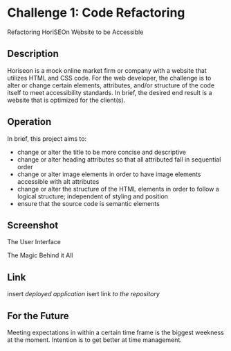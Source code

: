 # Challenge 1: Code Refactoring
Refactoring HoriSEOn Website to be Accessible

## Description 
Horiseon is a mock online market firm or company with a website that utilizes HTML and CSS code. For the web developer, the challenge is to alter or change certain elements, attributes, and/or structure of the code itself to meet accessibility standards. In brief, the desired end result is a website that is optimized for the client(s). 

## Operation
In brief, this project aims to:
- change or alter the title to be more concise and descriptive
- change or alter heading attributes so that all attributed fall in sequential order
- change or alter image elements in order to have image elements accessible with alt attributes
- change or alter the structure of the HTML elements in order to follow a logical structure; independent of styling and position
- ensure that the source code is semantic elements

## Screenshot
The User Interface


The Magic Behind it All

## Link
insert *deployed application*
isert link *to the repository*

## For the Future
Meeting expectations in within a certain time frame is the biggest weekness at the moment. Intention is to get better at time management. 
